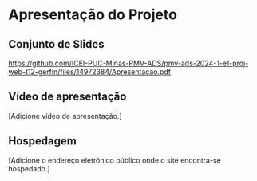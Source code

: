 # Apresentação do Projeto

## Conjunto de Slides
https://github.com/ICEI-PUC-Minas-PMV-ADS/pmv-ads-2024-1-e1-proj-web-t12-gerfin/files/14972384/Apresentacao.pdf
## Vídeo de apresentação



[Adicione vídeo de apresentação.]

## Hospedagem

[Adicione o endereço eletrônico público onde o site encontra-se hospedado.]
